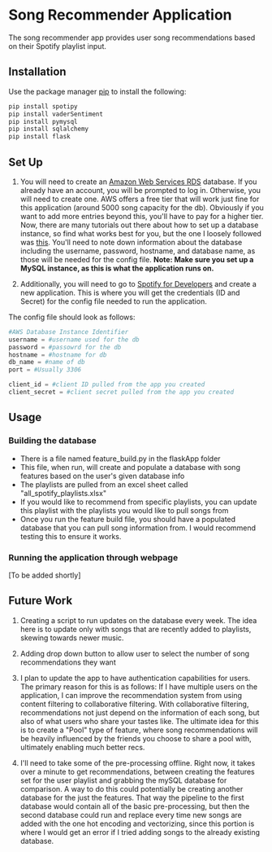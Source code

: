 # Song Recommender Application

The song recommender app provides user song recommendations based on their Spotify playlist input.

## Installation

Use the package manager [pip](https://pip.pypa.io/en/stable/) to install the following:


```bash
pip install spotipy
pip install vaderSentiment
pip install pymysql
pip install sqlalchemy
pip install flask
```

## Set Up
1. You will need to create an [Amazon Web Services RDS](https://aws.amazon.com/rds/) database. If you already have an account, you will be prompted to log in. Otherwise, you will need to create one. AWS offers a free tier that will work just fine for this application (around 5000 song capacity for the db). Obviously if you want to add more entries beyond this, you'll have to pay for a higher tier. Now, there are many tutorials out there about how to set up a database instance, so find what works best for you, but the one I loosely followed was [this](https://www.youtube.com/watch?v=Ng_zi11N4_c). You'll need to note down information about the database including the username, password, hostname, and database name, as those will be needed for the config file.  **Note: Make sure you set up a MySQL instance, as this is what the application runs on.**

2. Additionally, you will need to go to [Spotify for Developers](https://developer.spotify.com/) and create a new application. This is where you will get the credentials (ID and Secret) for the config file needed to run the application.

The config file should look as follows:

```python
#AWS Database Instance Identifier
username = #username used for the db
password = #passowrd for the db
hostname = #hostname for db
db_name = #name of db
port = #Usually 3306

client_id = #client ID pulled from the app you created
client_secret = #client secret pulled from the app you created
```

## Usage
### Building the database
- There is a file named feature_build.py in the flaskApp folder
- This file, when run, will create and populate a database with song features based on the user's given database info
- The playlists are pulled from an excel sheet called "all_spotify_playlists.xlsx"
- If you would like to recommend from specific playlists, you can update this playlist with the playlists you would like to pull songs from
- Once you run the feature build file, you should have  a populated database that you can pull song information from. I would recommend testing this to ensure it works.

### Running the application through webpage
[To be added shortly]


## Future Work
1. Creating a script to run updates on the database every week. The idea here is to update only with songs that are recently added to playlists, skewing towards newer music.

2. Adding drop down button to allow user to select the number of song recommendations they want

3. I plan to update the app to have authentication capabilities for users. The primary reason for this is as follows: If I have multiple users on the application, I can improve the recommendation system from using content filtering to collaborative filtering. With collaborative filtering, recommendations not just depend on the information of each song, but also of what users who share your tastes like. The ultimate idea for this is to create a "Pool" type of feature, where song recommendations will be heavily influenced by the friends you choose to share a pool with, ultimately enabling much better recs. 

4. I'll need to take some of the pre-processing offline. Right now, it takes over a minute to get recommendations, between creating the features set for the user playlist and grabbing the mySQL database for comparison. A way to do this could potentially be creating another database for the just the features. That way the pipeline to the first database would contain all of the basic pre-processing, but then the second database could run and replace every time new songs are added with the one hot encoding and vectorizing, since this portion is where I would get an error if I  tried adding songs to the already existing database.
